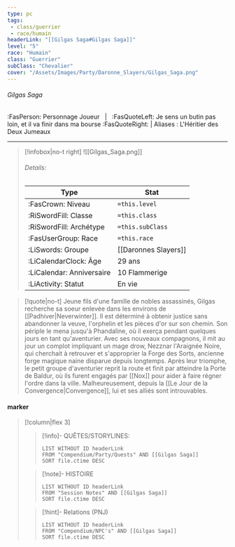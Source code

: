 ```yaml
---
type: pc
tags:
 - class/guerrier
 - race/humain
headerLink: "[[Gilgas Saga#Gilgas Saga]]"
level: "5"
race: "Humain"
class: "Guerrier"
subClass: "Chevalier"
cover: "/Assets/Images/Party/Daronne_Slayers/Gilgas_Saga.png"
---
```


###### Gilgas Saga
:FasPerson: Personnage Joueur &nbsp; | &nbsp; :FasQuoteLeft: Je sens un butin pas loin, et il va finir dans ma bourse :FasQuoteRight: | Aliases :  L'Héritier des Deux Jumeaux
___
> [!infobox|no-t right]
> ![[Gilgas_Saga.png]]
> ###### Details:
> | Type | Stat |
> | ---- | ---- |
> | :FasCrown: Niveau   | `=this.level` |
> | :RiSwordFill: Classe |  `=this.class`|
> | :RiSwordFill: Archétype |  `=this.subClass`|
> |  :FasUserGroup: Race |  `=this.race`|
> |  :LiSwords: Groupe |  [[Daronnes Slayers]] |
> |  :LiCalendarClock: Âge | 29 ans |
> |  :LiCalendar: Anniversaire | 10 Flammerige |
> | :LiActivity: Statut | En vie |

> [!quote|no-t]
> Jeune fils d'une famille de nobles assassinés, Gilgas recherche sa soeur enlevée dans les environs de [[Padhiver|Neverwinter]]. Il est déterminé à obtenir justice sans abandonner la veuve, l'orphelin et les pièces d'or sur son chemin.
> Son périple le mena jusqu'à Phandaline, où il exerça pendant quelques jours en tant qu'aventurier. Avec ses nouveaux compagnons, il mit au jour un complot impliquant un mage drow, Nezznar l'Araignée Noire, qui cherchait à retrouver et s'approprier la Forge des Sorts, ancienne forge magique naine disparue depuis longtemps.
> Après leur triomphe, le petit groupe d'aventurier reprit la route et finit par atteindre la Porte de Baldur, où ils furent engagés par [[Nox]] pour aider à faire régner l'ordre dans la ville.
> Malheureusement, depuis la [[Le Jour de la Convergence|Convergence]], lui et ses alliés sont introuvables.
 
#### marker
> [!column|flex 3]
>> [!info]- QUÊTES/STORYLINES:
>>```dataview
>>LIST WITHOUT ID headerLink
>>FROM "Compendium/Party/Quests" AND [[Gilgas Saga]]
>>SORT file.ctime DESC
>
>>[!note]- HISTOIRE
>>```dataview
>>LIST WITHOUT ID headerLink
>>FROM "Session Notes" AND [[Gilgas Saga]]
>>SORT file.ctime DESC
>
>>[!hint]- Relations (PNJ)
>>```dataview
>>LIST WITHOUT ID headerLink
>>FROM "Compendium/NPC's" AND [[Gilgas Saga]]
>>SORT file.ctime DESC
>>
```image-layout-masonry-3

```